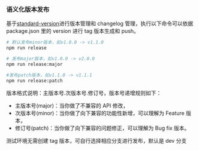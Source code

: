 ### 语义化版本发布

基于[standard-version](https://github.com/conventional-changelog/standard-version)进行版本管理和 changelog 管理，执行以下命令可以依据 package.json 里的 version 进行 tag 版本生成和 push。

```bash
# 默认发布minor版本，如v1.0.0 -> v1.1.0
npm run release

# 发布major版本，如v1.0.0 -> v2.0.0
npm run release:major

#发布patch版本，如v1.1.0 -> v1.1.1
npm run release:patch
```

版本格式说明：主版本号.次版本号.修订号，版本号递增规则如下：

- 主版本号(major)：当你做了不兼容的 API 修改，
- 次版本号(minor)：当你做了向下兼容的功能性新增，可以理解为 Feature 版本，
- 修订号(patch)：当你做了向下兼容的问题修正，可以理解为 Bug fix 版本。

测试环境无需创建 tag 版本，可自行选择相应分支进行发布，默认是 dev 分支

